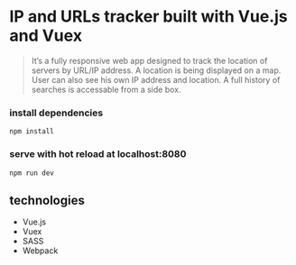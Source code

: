 # IP and URLs tracker built with Vue.js and Vuex

>It’s a fully responsive web app designed to track the location of servers by URL/IP address. A location is being displayed on a map. User can also see his own IP address and location. A full history of searches is accessable from a side box.


### install dependencies
```
npm install
```


### serve with hot reload at localhost:8080
```
npm run dev
```


## technologies
* Vue.js
* Vuex
* SASS
* Webpack









